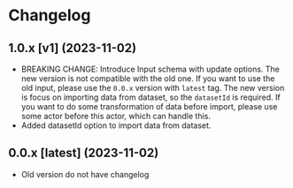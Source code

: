 # Changelog

## 1.0.x [v1] (2023-11-02)

* BREAKING CHANGE: Introduce Input schema with update options. The new version is not compatible with the old one.
If you want to use the old input, please use the `0.0.x` version with `latest` tag.
The new version is focus on importing data from dataset, so the `datasetId` is required.
If you want to do some transformation of data before import, please use some actor before this actor, which can handle this.
* Added datasetId option to import data from dataset.

## 0.0.x [latest] (2023-11-02)

* Old version do not have changelog

